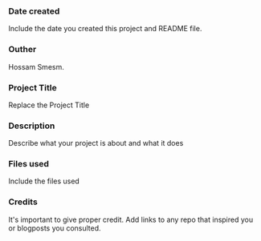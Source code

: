 ### Date created
Include the date you created this project and README file.

### Outher
Hossam Smesm.

### Project Title
Replace the Project Title

### Description
Describe what your project is about and what it does

### Files used
Include the files used

### Credits
It's important to give proper credit. Add links to any repo that inspired you or blogposts you consulted.

